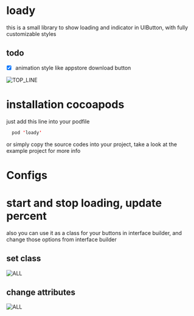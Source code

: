 # loady
this is a small library to show loading and indicator in UIButton, with fully customizable styles

## todo
- [x] animation style like appstore download button

![TOP_LINE](https://raw.githubusercontent.com/farshadjahanmanesh/loady/master/loady/examples/_gif.gif)


# installation cocoapods
just add this line into your podfile
```swift
  pod 'loady'
```
or simply copy the source codes into your project, take a look at the example project for more info

# Configs


# start and stop loading, update percent


also you can use it as a class for your buttons in interface builder, and change those options from interface builder

## set class
![ALL](https://raw.githubusercontent.com/farshadjahanmanesh/iOSLoadingButtonView/master/loadingButton/examples/_setClass.png)

## change attributes
![ALL](https://raw.githubusercontent.com/farshadjahanmanesh/iOSLoadingButtonView/master/loadingButton/examples/_properties.png)
